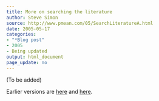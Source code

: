 ```yaml
---
title: More on searching the literature
author: Steve Simon
source: http://www.pmean.com/05/SearchLiteratureA.html
date: 2005-05-17
categories:
- "*Blog post"
- 2005
- Being updated
output: html_document
page_update: no
---
```


(To be added)

<!---More--->

Earlier versions are [here][sim1] and [here][sim2].


[sim1]: http://www.pmean.com/05/SearchLiteratureA.html
[sim2]: http://new.pmean.com/searching-literature-smoking/
